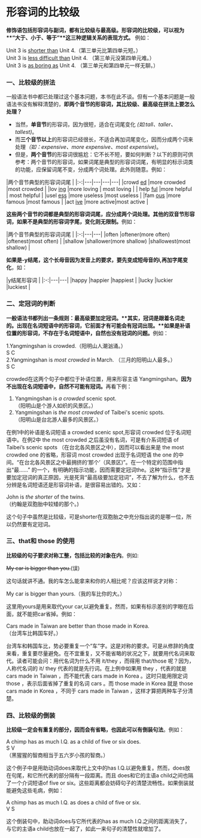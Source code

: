 # 形容词的比较级

<b>**修饰语包括形容词与副词，都有比较级与最高级**。形容词的比较级，可以视为**“大于、小于、等于”**这三种逻辑关系的表现方式。</b> 例如：  
>  
Unit 3 is <u>shorter than</u> Unit 4.（第三单元比第四单元短。）  
Unit 3 is <u>less difficult than</u> Unit 4. （第三单元没第四单元难。）  
Unit 3 is <u>as boring as</u> Unit 4. （第三单元和第四单元一样无聊。）  


### 一、比较级的拼法


一般语法书中都已处理过这个基本问题，本书在此不谈。但有一个基本问题是一般语法书没有解释清楚的，<b>即两个音节的形容词，其比较级、最高级在拼法上要怎么处理？</b>  
- 当然，**单音节**的形容词，因为很短，适合在词尾变化<em> (如:tall、taller、tallest)</em>。  
- 而**三个音节以上**的形容词已经很长，不适合再加词尾变化，因而分成两个词来处理<em>（如：expensive、more expensive、most expensive)</em>。  
- 但是，**两个音节**的形容词很尴尬：它不长不短，要如何判断？以下的原则可供参考：两个音节的形容词，如果词尾是典型的形容词词尾，有明显的标示词类的功能，应保留词尾不变，分成两个词处理。此外则随意。例如：  

|两个音节典型的形容词词尾             |
|:-:|---|---|---|---|
|crowd <u>ed</u>  |more crowded   |most crowded  |
|lov <u>ing</u>   |more loving   | most loving   |
| help <u>ful</u>  |more helpful   | most helpful   |
|usel <u>ess</u>   |more useless   |most useless   |
|fam <u>ous</u>   |more famous   |most famous   |
|act <u>ive</u>   |more active|most active   |

<b>这些两个音节的词都是典型的形容词词尾，应分成两个词处理。其他的双音节形容词，如果不是典型的形容词字尾，变化则无限制。</b>例如：  

|两个音节典型的形容词词尾     |
|:-:|---|---|
|often   |oftener(more often)   |oftenest(most often)   |
|shallow   |shallower(more shallow)   |shallowest(most shallow)   |

<b>如果是-y结尾，这个长母音因为发音上的要求，要先变成短母音的i,再加字尾变化</b>，如：  

|y结尾形容词   |
|:-:|---|---|
|happy   |happier   |happiest   |
|lucky   |luckier   |luckiest   |


### 二、定冠词的判断


<b>一般语法书都列出一条规则：最高级要加定冠词。**其实，冠词是跟着名词走的。出现在名词短语中的形容词，它前面才有可能会有冠词出现。**如果是补语位置的形容词，不存在于名词短语中，自然也没有冠词的问题。</b>例如：  
>  
1.Yangmingshan is crowded.（阳明山人潮汹涌。）  
S C  
2.Yangmingshan is <em>most crowded</em> in March. （三月的阳明山人最多。）  
S C  

crowded在这两个句子中都位于补语位置，用来形容主语 Yangmingshan。<b>因为不出现在名词短语中，自然不可能有冠词。</b>再看下例：    
>  
1. Yangmingshan is <em>a crowded</em> scenic spot.  
（阳明山是个游人如织的风景区。）  
2. Yangmingshan is <em>the most crowded</em> of Taibei's scenic spots.  
（阳明山是台北游人最多的风景区。）  

在例1中的补语是名词短语 a crowded scenic spot,形容词 crowded 位于名词短语中。在例2中 the most crowded 之后虽没有名词，可是有介系词短语 of Taibei’s scenic spots （在台北各风景区之中），因而可以看出来是 the most crowded one 的省略，形容词 most crowded 出现于名词短语 the one 的中间。“在台北各风景区之中最拥挤的‘那个’（风景区)”。在一个特定的范围中指出“最……” 的一个，有明确的指示功能，因而需要定冠词the。这种“指示性”才是要加定冠词的真正原因，光是死背“最高级要加定冠词”，不去了解为什么，也不去分辨是名词短语还是形容词补语，是很容易出错的。又如：  
>  
John is <em>the shorter</em> of the twins.  
（约翰是双胞胎中较矮的那个。)  

这个句子中虽然是比较级，可是shorter在双胞胎之中充分指出说的是哪一位，所以仍然要有定冠词。

### 三、that和 those 的使用


**比较级的句子要求对称工整，包括比较的对象在内**。例如:  
>  
~~My car is bigger than you.~~(误)   

这句话就讲不通。我的车怎么能拿来和你的人相比呢？应该这样说才对称：  
>  
My car is bigger than yours.（我的车比你的大。）  

这里用yours是用来取代your car,以避免重复。然而，如果有标示差别的字眼在后面，就不能把car省掉。例如：  
>  
Cars made in Taiwan are better than those made in Korea.  
（台湾车比韩国车好。）  

台湾车和韩国车比，势必要重复一个“车”字。这是对称的要求。可是从修辞的角度来看，重复要尽量避免。在不宜重复，又不能省略的状况之下，就要用代名词来取代。读者可能会问：用代名词为什么不用 it/they ，而得用 that/those 呢？因为，人称代名词的 it/ they 代表的就是先行词。在上例中如果用 they ，代表的就是 cars made in Taiwan ，而不能代表 cars made in Korea 。这时只能用限定词 those ，表示后面省掉了重复的名词 cars 。而 those made in Korea 就是 those cars made in Korea ，不同于 cars made in Taiwan ，这样才算把两种车子分清楚。

### 四、比较级的倒装


**比较级一定会有重复的部分，因而会有省略，也因此可以有倒装句法**。例如：   
>  
A chimp has as much I.Q. as a child of five or six does.  
S V  
（黑猩猩的智商相当于五六岁小孩的智商。）  

这个例子中是用助动词does来取代上文中的has I.Q.以避免重复。然而，does放在句尾，和它所代表的部分隔有一段距离。而且 does和它的主语a child之间也隔了一个介词短语of five or six。这些距离都会妨碍句子的清楚流畅性。如果倒装就能避免这些毛病，例如：  
>  
A chimp has as much I.Q. as does a child of five or six.  
V S  

这个倒装句中，助动词does与它所代表的has as much I.Q.之间的距离消失了，与它的主语a child也放在一起了，如此一来句子的清楚性就增加了。  

